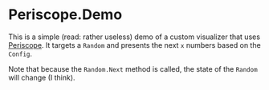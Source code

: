 # Periscope.Demo

This is a simple (read: rather useless) demo of a custom visualizer that uses [Periscope](https://github.com/zspitz/Periscope). It targets a `Random` and presents the next `x` numbers based on the `Config`.

Note that because the `Random.Next` method is called, the state of the `Random` will change (I think).
